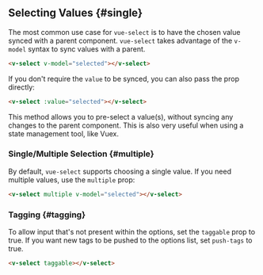 ## Selecting Values {#single}

The most common use case for `vue-select` is to have the chosen value synced with a parent component. `vue-select` takes advantage of the `v-model` syntax to sync values with a parent.

```html
<v-select v-model="selected"></v-select>
```

[](codepen://sagalbot/Kqxbjw?height=250)

If you don't require the `value` to be synced, you can also pass the prop directly:

```html
<v-select :value="selected"></v-select>
```

This method allows you to pre-select a value(s), without syncing any changes to the parent component. This is also very useful when using a state management tool, like Vuex.

### Single/Multiple Selection {#multiple}

By default, `vue-select` supports choosing a single value. If you need multiple values, use the `multiple` prop:

```html
<v-select multiple v-model="selected"></v-select>
```

[](codepen://sagalbot/opMGro?height=250)

### Tagging {#tagging}

To allow input that's not present within the options, set the `taggable` prop to true.
If you want new tags to be pushed to the options list, set `push-tags` to true.

```html
<v-select taggable></v-select>
```

[](codepen://sagalbot/XVoWxm?height=350)
